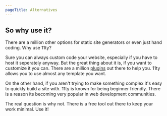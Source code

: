 ```yaml
---
pageTitle: Alternatives
---
```


## So why use it?
There are a million other options for static site generators or even just hand coding. Why use 11ty? 

Sure you can always custom code your website, especially if you have to host it seperately anyway. But the great thing about it is, if you want to customize it you can. There are a million [plugins](https://www.11ty.dev/docs/plugins/) out there to help you. 11ty allows you to use almost any template you want. 

On the other hand, if you aren't trying to make something complex it's easy to quickly build a site with. 11ty is known for being beginner friendly. There is a reason its becoming very popular in web development communities.

The real question is why not. There is a free tool out there to keep your work minimal. Use it!